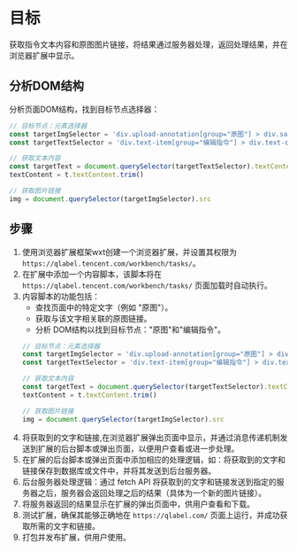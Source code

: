 # 目标
获取指令文本内容和原图图片链接，将结果通过服务器处理，返回处理结果，并在浏览器扩展中显示。

## 分析DOM结构

分析页面DOM结构，找到目标节点选择器：
```js
// 目标节点：元素选择器
const targetImgSelector = 'div.upload-annotation[group="原图"] > div.safe-image > img'
const targetTextSelector = 'div.text-item[group="编辑指令"] > div.text-container > div.text-content > div[name="编辑指令"]'

// 获取文本内容
const targetText = document.querySelector(targetTextSelector).textContent.trim()
textContent = t.textContent.trim()

// 获取图片链接
img = document.querySelector(targetImgSelector).src
```

## 步骤

1. 使用浏览器扩展框架wxt创建一个浏览器扩展，并设置其权限为 `https://qlabel.tencent.com/workbench/tasks/`。
2. 在扩展中添加一个内容脚本，该脚本将在 `https://qlabel.tencent.com/workbench/tasks/` 页面加载时自动执行。
3. 内容脚本的功能包括：
    - 查找页面中的特定文字（例如 "原图"）。
    - 获取与该文字相关联的原图链接。
    - 分析 DOM结构以找到目标节点："原图"和"编辑指令"。
    ```js
    // 目标节点：元素选择器
    const targetImgSelector = 'div.upload-annotation[group="原图"] > div.safe-image > img'
    const targetTextSelector = 'div.text-item[group="编辑指令"] > div.text-container > div.text-content > div[name="编辑指令"]'
    
    // 获取文本内容
    const targetText = document.querySelector(targetTextSelector).textContent.trim()
    textContent = t.textContent.trim()
    
    // 获取图片链接
    img = document.querySelector(targetImgSelector).src
    ```
4. 将获取到的文字和链接,在浏览器扩展弹出页面中显示，并通过消息传递机制发送到扩展的后台脚本或弹出页面，以便用户查看或进一步处理。
5. 在扩展的后台脚本或弹出页面中添加相应的处理逻辑，如：将获取到的文字和链接保存到数据库或文件中，并将其发送到后台服务器。
6. 后台服务器处理逻辑：通过 fetch API 将获取到的文字和链接发送到指定的服务器之后，服务器会返回处理之后的结果（具体为一个新的图片链接）。
7. 将服务器返回的结果显示在扩展的弹出页面中，供用户查看和下载。
8. 测试扩展，确保其能够正确地在 `https://qlabel.com/` 页面上运行，并成功获取所需的文字和链接。
9. 打包并发布扩展，供用户使用。